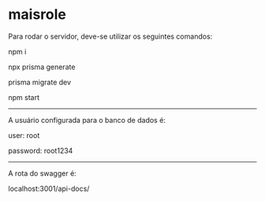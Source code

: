 # maisrole

Para rodar o servidor, deve-se utilizar os seguintes comandos:

npm i

npx prisma generate

prisma migrate dev

npm start

---------------------------------------------------------------
A usuário configurada para o banco de dados é:

user: root

password: root1234

---------------------------------------------------------------
A rota do swagger é: 

localhost:3001/api-docs/
